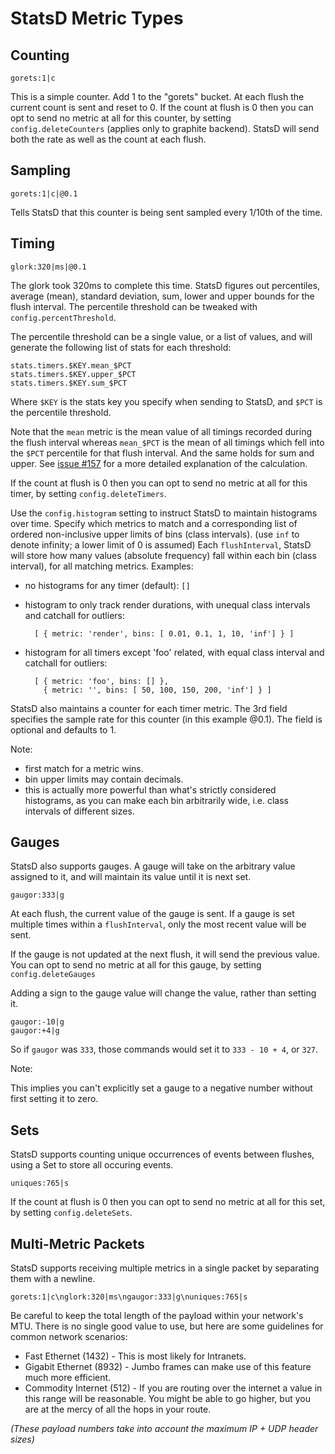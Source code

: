 # StatsD Metric Types

## Counting

    gorets:1|c

This is a simple counter. Add 1 to the "gorets" bucket.
At each flush the current count is sent and reset to 0.
If the count at flush is 0 then you can opt to send no metric at all for
this counter, by setting `config.deleteCounters` (applies only to graphite
backend).  StatsD will send both the rate as well as the count at each flush.

## Sampling

    gorets:1|c|@0.1

Tells StatsD that this counter is being sent sampled every 1/10th of the time.

## Timing

    glork:320|ms|@0.1

The glork took 320ms to complete this time. StatsD figures out percentiles,
average (mean), standard deviation, sum, lower and upper bounds for the flush interval.
The percentile threshold can be tweaked with `config.percentThreshold`.

The percentile threshold can be a single value, or a list of values, and will
generate the following list of stats for each threshold:

    stats.timers.$KEY.mean_$PCT
    stats.timers.$KEY.upper_$PCT
    stats.timers.$KEY.sum_$PCT

Where `$KEY` is the stats key you specify when sending to StatsD, and `$PCT` is
the percentile threshold.

Note that the `mean` metric is the mean value of all timings recorded during
the flush interval whereas `mean_$PCT` is the mean of all timings which fell
into the `$PCT` percentile for that flush interval. And the same holds for sum
and upper. See [issue #157](https://github.com/etsy/statsd/issues/157) for a
more detailed explanation of the calculation.

If the count at flush is 0 then you can opt to send no metric at all for this timer,
by setting `config.deleteTimers`.

Use the `config.histogram` setting to instruct StatsD to maintain histograms
over time.  Specify which metrics to match and a corresponding list of
ordered non-inclusive upper limits of bins (class intervals).
(use `inf` to denote infinity; a lower limit of 0 is assumed)
Each `flushInterval`, StatsD will store how many values (absolute frequency)
fall within each bin (class interval), for all matching metrics.
Examples:

* no histograms for any timer (default): `[]`
* histogram to only track render durations,
  with unequal class intervals and catchall for outliers:

        [ { metric: 'render', bins: [ 0.01, 0.1, 1, 10, 'inf'] } ]

* histogram for all timers except 'foo' related,
  with equal class interval and catchall for outliers:

        [ { metric: 'foo', bins: [] },
          { metric: '', bins: [ 50, 100, 150, 200, 'inf'] } ]

StatsD also maintains a counter for each timer metric. The 3rd field
specifies the sample rate for this counter (in this example @0.1). The field
is optional and defaults to 1.

Note:

* first match for a metric wins.
* bin upper limits may contain decimals.
* this is actually more powerful than what's strictly considered
histograms, as you can make each bin arbitrarily wide,
i.e. class intervals of different sizes.

## Gauges

StatsD also supports gauges. A gauge will take on the arbitrary value assigned to it, and will maintain its value until it is next set.

    gaugor:333|g

At each flush, the current value of the gauge is sent. If a gauge is set multiple times within a `flushInterval`, only the most recent value will be sent.

If the gauge is not updated at the next flush, it will send the previous value. You can opt to send
no metric at all for this gauge, by setting `config.deleteGauges`

Adding a sign to the gauge value will change the value, rather than setting it.

    gaugor:-10|g
    gaugor:+4|g

So if `gaugor` was `333`, those commands would set it to `333 - 10 + 4`, or
`327`.

Note:

This implies you can't explicitly set a gauge to a negative number
without first setting it to zero.

## Sets

StatsD supports counting unique occurrences of events between flushes,
using a Set to store all occuring events.

    uniques:765|s

If the count at flush is 0 then you can opt to send no metric at all for this set, by
setting `config.deleteSets`.

## Multi-Metric Packets

StatsD supports receiving multiple metrics in a single packet by separating them
with a newline.

    gorets:1|c\nglork:320|ms\ngaugor:333|g\nuniques:765|s

Be careful to keep the total length of the payload within your network's MTU. There
is no single good value to use, but here are some guidelines for common network
scenarios:

* Fast Ethernet (1432) - This is most likely for Intranets.
* Gigabit Ethernet (8932) - Jumbo frames can make use of this feature much more
  efficient.
* Commodity Internet (512) - If you are routing over the internet a value in this
  range will be reasonable. You might be able to go higher, but you are at the mercy
  of all the hops in your route.

*(These payload numbers take into account the maximum IP + UDP header sizes)*
